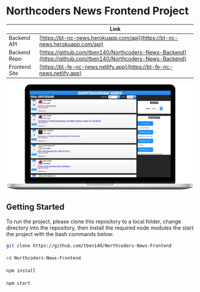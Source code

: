 # Northcoders News Frontend Project

|               | Link                                                                                                       |
| ------------- | ---------------------------------------------------------------------------------------------------------- |
| Backend API   | [https://bt-nc-news.herokuapp.com/api](https://bt-nc-news.herokuapp.com/api)                               |
| Backend Repo  | [https://github.com/tben140/Northcoders-News-Backend](https://github.com/tben140/Northcoders-News-Backend) |
| Frontend Site | [https://bt-fe-nc-news.netlify.app](https://bt-fe-nc-news.netlify.app)                                     |

![Screenshot](docs/screenshots/ncnews-laptop.png)

## Getting Started

To run the project, please clone this repository to a local folder, change directory into the repository, then install the required node modules the start the project with the bash commands below:

```bash
git clone https://github.com/tben140/Northcoders-News-Frontend

cd Northcoders-News-Frontend

npm install

npm start
```
